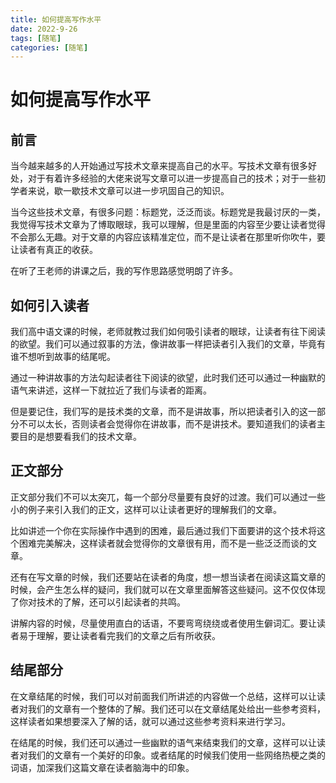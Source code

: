 ```yaml
---
title: 如何提高写作水平
date: 2022-9-26
tags: [随笔]
categories: [随笔]
---
```

# 如何提高写作水平

## 前言

当今越来越多的人开始通过写技术文章来提高自己的水平。写技术文章有很多好处，对于有着许多经验的大佬来说写文章可以进一步提高自己的技术；对于一些初学者来说，歇一歇技术文章可以进一步巩固自己的知识。

当今这些技术文章，有很多问题：标题党，泛泛而谈。标题党是我最讨厌的一类，我觉得写技术文章为了博取眼球，我可以理解，但是里面的内容至少要让读者觉得不会那么无趣。对于文章的内容应该精准定位，而不是让读者在那里听你吹牛，要让读者有真正的收获。

在听了王老师的讲课之后，我的写作思路感觉明朗了许多。

## 如何引入读者

我们高中语文课的时候，老师就教过我们如何吸引读者的眼球，让读者有往下阅读的欲望。我们可以通过叙事的方法，像讲故事一样把读者引入我们的文章，毕竟有谁不想听到故事的结尾呢。

通过一种讲故事的方法勾起读者往下阅读的欲望，此时我们还可以通过一种幽默的语气来讲述，这样一下就拉近了我们与读者的距离。

但是要记住，我们写的是技术类的文章，而不是讲故事，所以把读者引入的这一部分不可以太长，否则读者会觉得你在讲故事，而不是讲技术。要知道我们的读者主要目的是想要看我们的技术文章。

## 正文部分

正文部分我们不可以太突兀，每一个部分尽量要有良好的过渡。我们可以通过一些小的例子来引入我们的正文，这样可以让读者更好的理解我们的文章。

比如讲述一个你在实际操作中遇到的困难，最后通过我们下面要讲的这个技术将这个困难完美解决，这样读者就会觉得你的文章很有用，而不是一些泛泛而谈的文章。

还有在写文章的时候，我们还要站在读者的角度，想一想当读者在阅读这篇文章的时候，会产生怎么样的疑问，我们就可以在文章里面解答这些疑问。这不仅仅体现了你对技术的了解，还可以引起读者的共鸣。

讲解内容的时候，尽量使用直白的话语，不要弯弯绕绕或者使用生僻词汇。要让读者易于理解，要让读者看完我们的文章之后有所收获。

## 结尾部分

在文章结尾的时候，我们可以对前面我们所讲述的内容做一个总结，这样可以让读者对我们的文章有一个整体的了解。我们还可以在文章结尾处给出一些参考资料，这样读者如果想要深入了解的话，就可以通过这些参考资料来进行学习。

在结尾的时候，我们还可以通过一些幽默的语气来结束我们的文章，这样可以让读者对我们的文章有一个美好的印象。或者结尾的时候我们使用一些网络热梗之类的词语，加深我们这篇文章在读者脑海中的印象。